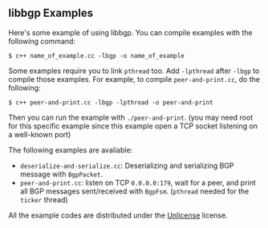 libbgp Examples
---

Here's some example of using libbgp. You can compile examples with the following command:

```
$ c++ name_of_example.cc -lbgp -o name_of_example
```

Some examples require you to link `pthread` too. Add `-lpthread` after `-lbgp` to compile those examples. For example, to compile `peer-and-print.cc`, do the following:

```
$ c++ peer-and-print.cc -lbgp -lpthread -o peer-and-print
```

Then you can run the example with `./peer-and-print`. (you may need root for this specific example since this example open a TCP socket listening on a well-known port)

The following examples are avaliable: 

- `deserialize-and-serialize.cc`: Deserializing and serializing BGP message with `BgpPacket`.
- `peer-and-print.cc`: listen on TCP `0.0.0.0:179`, wait for a peer, and print all BGP messages sent/received with `BgpFsm`. (`pthread` needed for the `ticker` thread)

All the example codes are distributed under the  [Unlicense](https://unlicense.org) license.
